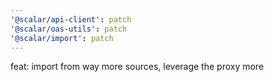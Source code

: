 ```yaml
---
'@scalar/api-client': patch
'@scalar/oas-utils': patch
'@scalar/import': patch
---
```


feat: import from way more sources, leverage the proxy more
